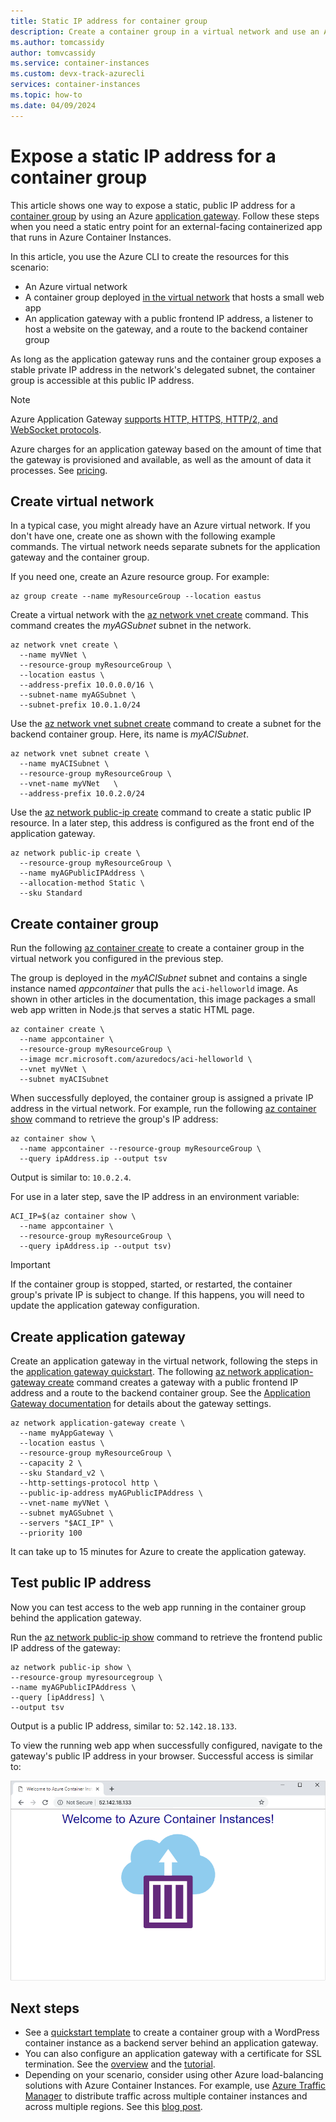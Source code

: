 ```yaml
---
title: Static IP address for container group
description: Create a container group in a virtual network and use an Azure application gateway to expose a static frontend IP address to a containerized web app.
ms.author: tomcassidy
author: tomvcassidy
ms.service: container-instances
ms.custom: devx-track-azurecli
services: container-instances
ms.topic: how-to
ms.date: 04/09/2024
---
```


# Expose a static IP address for a container group

This article shows one way to expose a static, public IP address for a [container group](container-instances-container-groups.md) by using an Azure [application gateway](../application-gateway/overview.md). Follow these steps when you need a static entry point for an external-facing containerized app that runs in Azure Container Instances.

In this article, you use the Azure CLI to create the resources for this scenario:

* An Azure virtual network
* A container group deployed [in the virtual network](container-instances-vnet.md) that hosts a small web app
* An application gateway with a public frontend IP address, a listener to host a website on the gateway, and a route to the backend container group

As long as the application gateway runs and the container group exposes a stable private IP address in the network's delegated subnet, the container group is accessible at this public IP address.

> [!NOTE]
> Azure Application Gateway [supports HTTP, HTTPS, HTTP/2, and WebSocket protocols](../application-gateway/application-gateway-faq.yml).
>
> Azure charges for an application gateway based on the amount of time that the gateway is provisioned and available, as well as the amount of data it processes. See [pricing](https://azure.microsoft.com/pricing/details/application-gateway/).

## Create virtual network

In a typical case, you might already have an Azure virtual network. If you don't have one, create one as shown with the following example commands. The virtual network needs separate subnets for the application gateway and the container group.

If you need one, create an Azure resource group. For example:

```azurecli
az group create --name myResourceGroup --location eastus
```

Create a virtual network with the [az network vnet create][az-network-vnet-create] command. This command creates the *myAGSubnet* subnet in the network.

```azurecli
az network vnet create \
  --name myVNet \
  --resource-group myResourceGroup \
  --location eastus \
  --address-prefix 10.0.0.0/16 \
  --subnet-name myAGSubnet \
  --subnet-prefix 10.0.1.0/24
```

Use the [az network vnet subnet create][az-network-vnet-subnet-create] command to create a subnet for the backend container group. Here, its name is *myACISubnet*.

```azurecli
az network vnet subnet create \
  --name myACISubnet \
  --resource-group myResourceGroup \
  --vnet-name myVNet   \
  --address-prefix 10.0.2.0/24
```

Use the [az network public-ip create][az-network-public-ip-create] command to create a static public IP resource. In a later step, this address is configured as the front end of the application gateway.

```azurecli
az network public-ip create \
  --resource-group myResourceGroup \
  --name myAGPublicIPAddress \
  --allocation-method Static \
  --sku Standard
```

## Create container group

Run the following [az container create][az-container-create] to create a container group in the virtual network you configured in the previous step.

The group is deployed in the *myACISubnet* subnet and contains a single instance named *appcontainer* that pulls the `aci-helloworld` image. As shown in other articles in the documentation, this image packages a small web app written in Node.js that serves a static HTML page.

```azurecli
az container create \
  --name appcontainer \
  --resource-group myResourceGroup \
  --image mcr.microsoft.com/azuredocs/aci-helloworld \
  --vnet myVNet \
  --subnet myACISubnet
```

When successfully deployed, the container group is assigned a private IP address in the virtual network. For example, run the following [az container show][az-container-show] command to retrieve the group's IP address:

```azurecli
az container show \
  --name appcontainer --resource-group myResourceGroup \
  --query ipAddress.ip --output tsv
```

Output is similar to: `10.0.2.4`.

For use in a later step, save the IP address in an environment variable:

```azurecli
ACI_IP=$(az container show \
  --name appcontainer \
  --resource-group myResourceGroup \
  --query ipAddress.ip --output tsv)
```

> [!IMPORTANT]
> If the container group is stopped, started, or restarted, the container group's private IP is subject to change. If this happens, you will need to update the application gateway configuration.

## Create application gateway

Create an application gateway in the virtual network, following the steps in the [application gateway quickstart](../application-gateway/quick-create-cli.md). The following [az network application-gateway create][az-network-application-gateway-create] command creates a gateway with a public frontend IP address and a route to the backend container group. See the [Application Gateway documentation](../application-gateway/index.yml) for details about the gateway settings.

```azurecli
az network application-gateway create \
  --name myAppGateway \
  --location eastus \
  --resource-group myResourceGroup \
  --capacity 2 \
  --sku Standard_v2 \
  --http-settings-protocol http \
  --public-ip-address myAGPublicIPAddress \
  --vnet-name myVNet \
  --subnet myAGSubnet \
  --servers "$ACI_IP" \ 
  --priority 100
```


It can take up to 15 minutes for Azure to create the application gateway.

## Test public IP address

Now you can test access to the web app running in the container group behind the application gateway.

Run the [az network public-ip show][az-network-public-ip-show] command to retrieve the frontend public IP address of the gateway:

```azurecli
az network public-ip show \
--resource-group myresourcegroup \
--name myAGPublicIPAddress \
--query [ipAddress] \
--output tsv
```

Output is a public IP address, similar to: `52.142.18.133`.

To view the running web app when successfully configured, navigate to the gateway's public IP address in your browser. Successful access is similar to:

![Browser screenshot showing application running in an Azure container instance](./media/container-instances-application-gateway/aci-app-app-gateway.png)

## Next steps

* See a [quickstart template](https://github.com/Azure/azure-quickstart-templates/tree/master/application-workloads/wordpress/aci-wordpress-vnet) to create a container group with a WordPress container instance as a backend server behind an application gateway.
* You can also configure an application gateway with a certificate for SSL termination. See the [overview](../application-gateway/ssl-overview.md) and the [tutorial](../application-gateway/create-ssl-portal.md).
* Depending on your scenario, consider using other Azure load-balancing solutions with Azure Container Instances. For example, use [Azure Traffic Manager](../traffic-manager/traffic-manager-overview.md) to distribute traffic across multiple container instances and across multiple regions. See this [blog post](https://aaronmsft.com/posts/azure-container-instances/).

[az-network-vnet-create]:  /cli/azure/network/vnet#az_network_vnet_create
[az-network-vnet-subnet-create]: /cli/azure/network/vnet/subnet#az_network_vnet_subnet_create
[az-network-public-ip-create]: /cli/azure/network/public-ip#az_network_public_ip_create
[az-network-public-ip-show]: /cli/azure/network/public-ip#az_network_public_ip_show
[az-network-application-gateway-create]: /cli/azure/network/application-gateway#az_network-application-gateway-create
[az-container-create]: /cli/azure/container#az_container_create
[az-container-show]: /cli/azure/container#az_container_show
